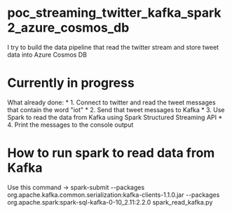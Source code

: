 # poc_streaming_twitter_kafka_spark2_azure_cosmos_db
I try to build the data pipeline that read the twitter stream and store tweet data into Azure Cosmos DB
# Currently in progress
What already done:
      * 1. Connect to twitter and read the tweet messages that contain the word "iot"
      * 2. Send that tweet messages to Kafka
      * 3. Use Spark to read the data from Kafka using Spark Structured Streaming API
      * 4. Print the messages to the console output

# How to run spark to read data from Kafka 
Use this command -> spark-submit --packages org.apache.kafka.common.serialization:kafka-clients-1.1.0.jar --packages org.apache.spark:spark-sql-kafka-0-10_2.11:2.2.0 spark_read_kafka.py

